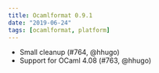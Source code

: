 ```yaml
---
title: Ocamlformat 0.9.1
date: "2019-06-24"
tags: [ocamlformat, platform]
---
```


- Small cleanup (#764, @hhugo)
- Support for OCaml 4.08 (#763, @hhugo)
